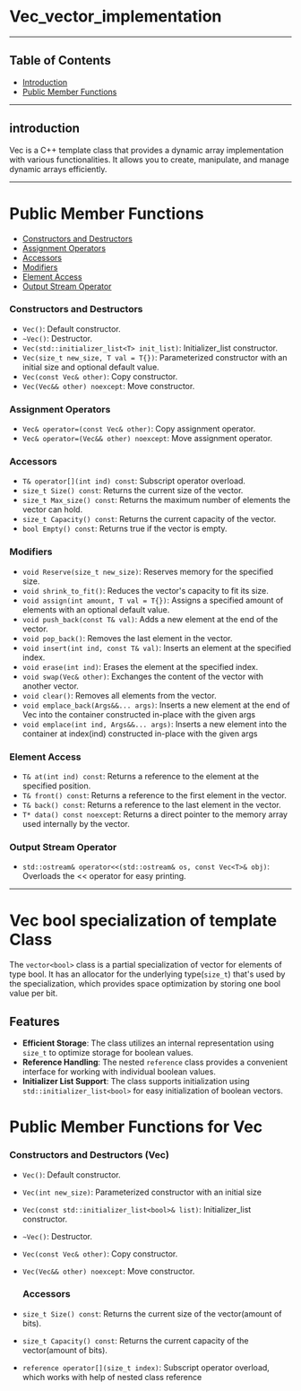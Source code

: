 # Vec_vector_implementation


*********************************************************************

## Table of Contents

- [Introduction](#introduction)
- [Public Member Functions](#public-member-functions)

*********************************************************************
## introduction

Vec is a C++ template class that provides a dynamic array implementation with various functionalities. It allows you to create, manipulate, and manage dynamic arrays efficiently.

*********************************************************************
# Public Member Functions

- [Constructors and Destructors](#constructors-and-destructors)
- [Assignment Operators](#assignment-operators)
- [Accessors](#accessors)
- [Modifiers](#modifiers)
- [Element Access](#element-access)
- [Output Stream Operator](#output-stream-operator)

### Constructors and Destructors

- `Vec()`: Default constructor.
- `~Vec()`: Destructor.
- `Vec(std::initializer_list<T> init_list)`: Initializer_list constructor.
- `Vec(size_t new_size, T val = T{})`: Parameterized constructor with an initial size and optional default value.
- `Vec(const Vec& other)`: Copy constructor.
- `Vec(Vec&& other) noexcept`: Move constructor.

### Assignment Operators

- `Vec& operator=(const Vec& other)`: Copy assignment operator.
- `Vec& operator=(Vec&& other) noexcept`: Move assignment operator.

### Accessors

- `T& operator[](int ind) const`: Subscript operator overload.
- `size_t Size() const`: Returns the current size of the vector.
- `size_t Max_size() const`: Returns the maximum number of elements the vector can hold.
- `size_t Capacity() const`: Returns the current capacity of the vector.
- `bool Empty() const`: Returns true if the vector is empty.

### Modifiers

- `void Reserve(size_t new_size)`: Reserves memory for the specified size.
- `void shrink_to_fit()`: Reduces the vector's capacity to fit its size.
- `void assign(int amount, T val = T{})`: Assigns a specified amount of elements with an optional default value.
- `void push_back(const T& val)`: Adds a new element at the end of the vector.
- `void pop_back()`: Removes the last element in the vector.
- `void insert(int ind, const T& val)`: Inserts an element at the specified index.
- `void erase(int ind)`: Erases the element at the specified index.
- `void swap(Vec& other)`: Exchanges the content of the vector with another vector.
- `void clear()`: Removes all elements from the vector.
- `void emplace_back(Args&&... args)`: Inserts a new element at the end of Vec into the container constructed in-place with the given args
- `void emplace(int ind, Args&&... args)`: Inserts a new element into the container at index(ind) constructed in-place with the given args

### Element Access

- `T& at(int ind) const`: Returns a reference to the element at the specified position.
- `T& front() const`: Returns a reference to the first element in the vector.
- `T& back() const`: Returns a reference to the last element in the vector.
- `T* data() const noexcept`: Returns a direct pointer to the memory array used internally by the vector.

### Output Stream Operator

- `std::ostream& operator<<(std::ostream& os, const Vec<T>& obj)`: Overloads the << operator for easy printing.

*************************************************************************

# Vec<bool> bool specialization of template Class

The `vector<bool>` class is a partial specialization of vector for elements of type bool. It has an allocator for the underlying type(`size_t`) that's used by the specialization, which provides space optimization by storing one bool value per bit.

## Features

- **Efficient Storage**: The class utilizes an internal representation using `size_t` to optimize storage for boolean values.
- **Reference Handling**: The nested `reference` class provides a convenient interface for working with individual boolean values.
- **Initializer List Support**: The class supports initialization using `std::initializer_list<bool>` for easy initialization of boolean vectors.

# Public Member Functions for Vec<bool>

### Constructors and Destructors (Vec<bool>)
- `Vec()`: Default constructor.
- `Vec(int new_size)`: Parameterized constructor with an initial size 
- `Vec(const std::initializer_list<bool>& list)`: Initializer_list constructor.
- `~Vec()`: Destructor.
- `Vec(const Vec& other)`: Copy constructor.
- `Vec(Vec&& other) noexcept`: Move constructor.

  ### Accessors
- `size_t Size() const`:	 Returns the current size of the vector(amount of bits).
-	`size_t Capacity() const`:  Returns the current capacity of the vector(amount of bits).
- `reference operator[](size_t index)`: Subscript operator overload, which works with help of nested class reference
  








